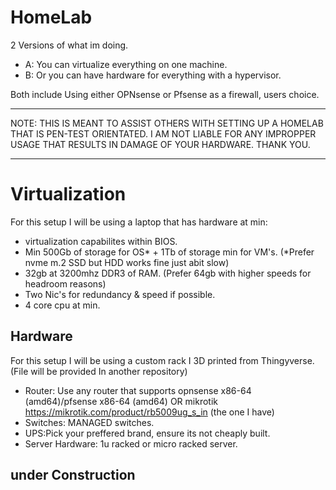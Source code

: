 # HomeLab
2 Versions of what im doing. 
- A: You can virtualize everything on one machine.
- B: Or you can have hardware for everything with a hypervisor. 

Both include Using either OPNsense or Pfsense as a firewall, users choice. 

____________________________________________________________________________________________

NOTE: THIS IS MEANT TO ASSIST OTHERS WITH SETTING UP A HOMELAB THAT IS PEN-TEST ORIENTATED. 
I AM NOT LIABLE FOR ANY IMPROPPER USAGE THAT RESULTS IN DAMAGE OF YOUR HARDWARE. THANK YOU. 

____________________________________________________________________________________________

# Virtualization 

For this setup I will be using a laptop that has hardware at min:
- virtualization capabilites within BIOS.
- Min 500Gb of storage for OS* + 1Tb of storage min for VM's. (*Prefer nvme m.2 SSD but HDD works fine just abit slow)
- 32gb at 3200mhz DDR3 of RAM. (Prefer 64gb with higher speeds for headroom reasons)
- Two Nic's for redundancy & speed if possible.
- 4 core cpu at min.

## Hardware 

For this setup I will be using a custom rack I 3D printed from Thingyverse. (File will be provided In another repository)
 - Router: Use any router that supports opnsense x86-64 (amd64)/pfsense x86-64 (amd64) OR mikrotik https://mikrotik.com/product/rb5009ug_s_in (the one I have)
 - Switches: MANAGED switches.
 - UPS:Pick your preffered brand, ensure its not cheaply built.
 - Server Hardware: 1u racked or micro racked server.


## under Construction
